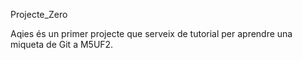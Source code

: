 Projecte_Zero

Aqies és un primer projecte que serveix de tutorial per aprendre
una miqueta de Git a M5UF2.